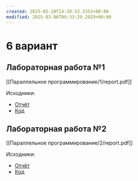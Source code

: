```yaml
---
created: 2025-02-20T14:38:53.5353+00:00
modified: 2025-03-06T09:33:29.2929+00:00
---
```

# 6 вариант
## Лабораторная работа №1
[[Параллельное программирование/1/report.pdf]]

Исходники:
- [Отчёт](https://github.com/IAmProgrammist/lab_materials/tree/main/%D0%9F%D0%B0%D1%80%D0%B0%D0%BB%D0%BB%D0%B5%D0%BB%D1%8C%D0%BD%D0%BE%D0%B5%20%D0%BF%D1%80%D0%BE%D0%B3%D1%80%D0%B0%D0%BC%D0%BC%D0%B8%D1%80%D0%BE%D0%B2%D0%B0%D0%BD%D0%B8%D0%B5/1)
- [Код](https://github.com/IAmProgrammist/parallel_computing/tree/main/lab1)

## Лабораторная работа №2
[[Параллельное программирование/2/report.pdf]]

Исходники:
- [Отчёт](https://github.com/IAmProgrammist/lab_materials/tree/main/%D0%9F%D0%B0%D1%80%D0%B0%D0%BB%D0%BB%D0%B5%D0%BB%D1%8C%D0%BD%D0%BE%D0%B5%20%D0%BF%D1%80%D0%BE%D0%B3%D1%80%D0%B0%D0%BC%D0%BC%D0%B8%D1%80%D0%BE%D0%B2%D0%B0%D0%BD%D0%B8%D0%B5/2)
- [Код](https://github.com/IAmProgrammist/parallel_computing/tree/main/lab2)
